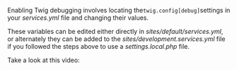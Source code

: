 Enabling Twig debugging involves locating the`twig.config[debug]`settings in your _services.yml_ file and changing their values.

These variables can be edited either directly in _sites/default/services.yml_, or alternately they can be added to the _sites/development.services.yml_ file if you followed the steps above to use a _settings.local.php_ file.

Take a look at this video:

